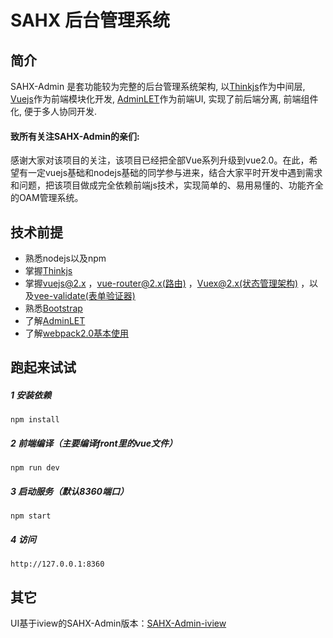 
# SAHX 后台管理系统

## 简介
 SAHX-Admin 是套功能较为完整的后台管理系统架构, 以[Thinkjs](https://github.com/75team/thinkjs)作为中间层, [Vuejs](https://github.com/vuejs/vue)作为前端模块化开发, [AdminLET](https://github.com/almasaeed2010/AdminLTE)作为前端UI, 实现了前后端分离, 前端组件化,
 便于多人协同开发.
 
#### 致所有关注SAHX-Admin的亲们:
 感谢大家对该项目的关注，该项目已经把全部Vue系列升级到vue2.0。在此，希望有一定vuejs基础和nodejs基础的同学参与进来，结合大家平时开发中遇到需求和问题，把该项目做成完全依赖前端js技术，实现简单的、易用易懂的、功能齐全的OAM管理系统。
 
## 技术前提
   - 熟悉nodejs以及npm
   - 掌握[Thinkjs](https://github.com/75team/thinkjs)
   - 掌握[vuejs@2.x](https://cn.vuejs.org/v2/guide/) ，[vue-router@2.x(路由)](https://router.vuejs.org/zh-cn/) ，[Vuex@2.x(状态管理架构)](https://vuex.vuejs.org/zh-cn/) ，以及[vee-validate(表单验证器)](https://github.com/logaretm/vee-validate)
   - 熟悉[Bootstrap](http://v3.bootcss.com/)
   - 了解[AdminLET](https://github.com/almasaeed2010/AdminLTE)
   - 了解[webpack2.0基本使用](http://www.css88.com/doc/webpack2)

## 跑起来试试
##### 1 安装依赖

```
npm install
```
##### 2 前端编译（主要编译front里的vue文件）
```
npm run dev
```

##### 3 启动服务（默认8360端口）

```
npm start
```
##### 4 访问
```
http://127.0.0.1:8360
```

## 其它
UI基于iview的SAHX-Admin版本：[SAHX-Admin-iview](https://github.com/SAHX/SAHX-Admin-iview)
